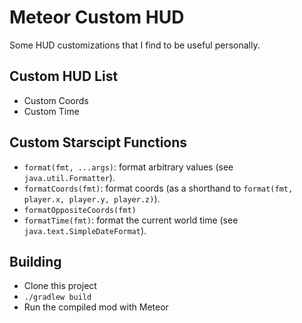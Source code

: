 # Meteor Custom HUD

Some HUD customizations that I find to be useful personally.

## Custom HUD List

- Custom Coords
- Custom Time

## Custom Starscipt Functions

- `format(fmt, ...args)`: format arbitrary values (see `java.util.Formatter`).
- `formatCoords(fmt)`: format coords (as a shorthand to `format(fmt, player.x, player.y, player.z)`).
- `formatOppositeCoords(fmt)`
- `formatTime(fmt)`: format the current world time (see `java.text.SimpleDateFormat`).

## Building  

- Clone this project
- `./gradlew build`
- Run the compiled mod with Meteor

